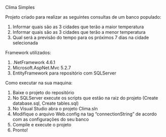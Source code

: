 Clima Simples

Projeto criado para realizar as seguintes consultas de um banco populado:
1.	Informar quais são as 3 cidades que terão a maior temperatura
2.	Informar quais são as 3 cidades que terão a menor temperatura
3.	Qual será a previsão do tempo para os próximos 7 dias na cidade selecionada	

Framework utilizados:
1.	 .NetFramework 4.6.1
2.	 Microsoft.AspNet.Mvc 5.2.7
3.	 EntityFramework para repositório com SQLServer

Como executar na sua maquina:
1.	Baixe o projeto do repositório
2.	No SQLServer execute os scripts que estão na raiz do projeto (Create database.sql, Create tables.sql)
3.	No Visual Studio abra o projeto Clima.sln
4.	Modifique o arquivo Web.config na tag “connectionString” de acordo com as configurações do seu banco
5.	Compile e execute o projeto
6.  Pronto!
